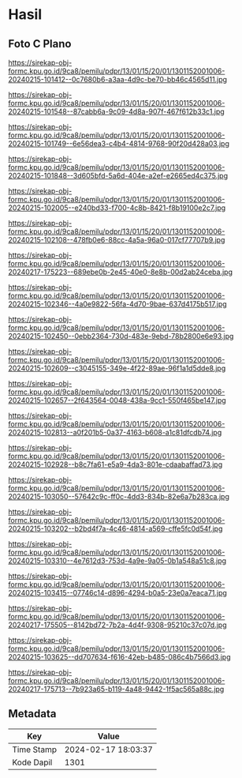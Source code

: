 # Hasil

## Foto C Plano

https://sirekap-obj-formc.kpu.go.id/9ca8/pemilu/pdpr/13/01/15/20/01/1301152001006-20240215-101412--0c7680b6-a3aa-4d9c-be70-bb46c4565d11.jpg

https://sirekap-obj-formc.kpu.go.id/9ca8/pemilu/pdpr/13/01/15/20/01/1301152001006-20240215-101548--87cabb6a-9c09-4d8a-907f-467f612b33c1.jpg

https://sirekap-obj-formc.kpu.go.id/9ca8/pemilu/pdpr/13/01/15/20/01/1301152001006-20240215-101749--6e56dea3-c4b4-4814-9768-90f20d428a03.jpg

https://sirekap-obj-formc.kpu.go.id/9ca8/pemilu/pdpr/13/01/15/20/01/1301152001006-20240215-101848--3d605bfd-5a6d-404e-a2ef-e2665ed4c375.jpg

https://sirekap-obj-formc.kpu.go.id/9ca8/pemilu/pdpr/13/01/15/20/01/1301152001006-20240215-102005--e240bd33-f700-4c8b-8421-f8b19100e2c7.jpg

https://sirekap-obj-formc.kpu.go.id/9ca8/pemilu/pdpr/13/01/15/20/01/1301152001006-20240215-102108--478fb0e6-88cc-4a5a-96a0-017cf77707b9.jpg

https://sirekap-obj-formc.kpu.go.id/9ca8/pemilu/pdpr/13/01/15/20/01/1301152001006-20240217-175223--689ebe0b-2e45-40e0-8e8b-00d2ab24ceba.jpg

https://sirekap-obj-formc.kpu.go.id/9ca8/pemilu/pdpr/13/01/15/20/01/1301152001006-20240215-102346--4a0e9822-56fa-4d70-9bae-637d4175b517.jpg

https://sirekap-obj-formc.kpu.go.id/9ca8/pemilu/pdpr/13/01/15/20/01/1301152001006-20240215-102450--0ebb2364-730d-483e-9ebd-78b2800e6e93.jpg

https://sirekap-obj-formc.kpu.go.id/9ca8/pemilu/pdpr/13/01/15/20/01/1301152001006-20240215-102609--c3045155-349e-4f22-89ae-96f1a1d5dde8.jpg

https://sirekap-obj-formc.kpu.go.id/9ca8/pemilu/pdpr/13/01/15/20/01/1301152001006-20240215-102657--2f643564-0048-438a-9cc1-550f465be147.jpg

https://sirekap-obj-formc.kpu.go.id/9ca8/pemilu/pdpr/13/01/15/20/01/1301152001006-20240215-102813--a0f201b5-0a37-4163-b608-a1c81dfcdb74.jpg

https://sirekap-obj-formc.kpu.go.id/9ca8/pemilu/pdpr/13/01/15/20/01/1301152001006-20240215-102928--b8c7fa61-e5a9-4da3-801e-cdaabaffad73.jpg

https://sirekap-obj-formc.kpu.go.id/9ca8/pemilu/pdpr/13/01/15/20/01/1301152001006-20240215-103050--57642c9c-ff0c-4dd3-834b-82e6a7b283ca.jpg

https://sirekap-obj-formc.kpu.go.id/9ca8/pemilu/pdpr/13/01/15/20/01/1301152001006-20240215-103202--b2bd4f7a-4c46-4814-a569-cffe5fc0d54f.jpg

https://sirekap-obj-formc.kpu.go.id/9ca8/pemilu/pdpr/13/01/15/20/01/1301152001006-20240215-103310--4e7612d3-753d-4a9e-9a05-0b1a548a51c8.jpg

https://sirekap-obj-formc.kpu.go.id/9ca8/pemilu/pdpr/13/01/15/20/01/1301152001006-20240215-103415--07746c14-d896-4294-b0a5-23e0a7eaca71.jpg

https://sirekap-obj-formc.kpu.go.id/9ca8/pemilu/pdpr/13/01/15/20/01/1301152001006-20240217-175505--8142bd72-7b2a-4d4f-9308-95210c37c07d.jpg

https://sirekap-obj-formc.kpu.go.id/9ca8/pemilu/pdpr/13/01/15/20/01/1301152001006-20240215-103625--dd707634-f616-42eb-b485-086c4b7566d3.jpg

https://sirekap-obj-formc.kpu.go.id/9ca8/pemilu/pdpr/13/01/15/20/01/1301152001006-20240217-175713--7b923a65-b119-4a48-9442-1f5ac565a88c.jpg


## Metadata

| Key        | Value               |
| ---------- | ------------------- |
| Time Stamp | 2024-02-17 18:03:37 |
| Kode Dapil | 1301                |



